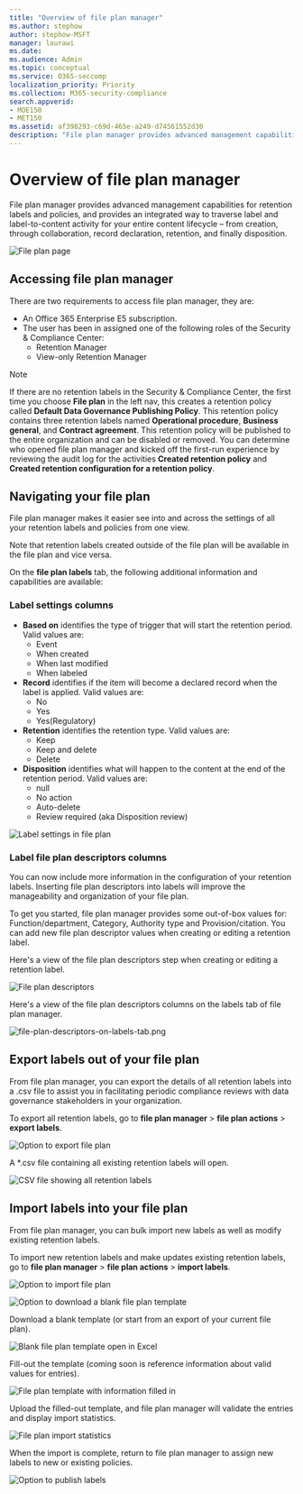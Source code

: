 ```yaml
---
title: "Overview of file plan manager"
ms.author: stephow
author: stephow-MSFT
manager: laurawi
ms.date:
ms.audience: Admin
ms.topic: conceptual
ms.service: O365-seccomp
localization_priority: Priority
ms.collection: M365-security-compliance
search.appverid:
- MOE150
- MET150
ms.assetid: af398293-c69d-465e-a249-d74561552d30
description: "File plan manager provides advanced management capabilities for retention labels and policies, and provides an integrated way to traverse label and label-to-content activity for your entire content lifecycle – from creation, through collaboration, record declaration, retention, and finally disposition."
---
```


# Overview of file plan manager

File plan manager provides advanced management capabilities for retention labels and policies, and provides an integrated way to traverse label and label-to-content activity for your entire content lifecycle – from creation, through collaboration, record declaration, retention, and finally disposition.

![File plan page](media/file-plan-page.png)

## Accessing file plan manager

There are two requirements to access file plan manager, they are:
- An Office 365 Enterprise E5 subscription.
- The user has been in assigned one of the following roles of the Security &amp; Compliance Center:
    - Retention Manager
    - View-only Retention Manager

> [!NOTE]
> If there are no retention labels in the Security & Compliance Center, the first time you choose **File plan** in the left nav, this creates a retention policy called **Default Data Governance Publishing Policy**. This retention policy contains three retention labels named **Operational procedure**, **Business general**, and **Contract agreement**. This retention policy will be published to the entire organization and can be disabled or removed. You can determine who opened file plan manager and kicked off the first-run experience by reviewing the audit log for the activities **Created retention policy** and **Created retention configuration for a retention policy**.
> 

## Navigating your file plan

File plan manager makes it easier see into and across the settings of all your retention labels and policies from one view.

Note that retention labels created outside of the file plan will be available in the file plan and vice versa.

On the **file plan labels** tab, the following additional information and capabilities are available:

### Label settings columns

- **Based on** identifies the type of trigger that will start the retention period. Valid values are:
    - Event
    - When created
    - When last modified
    - When labeled
- **Record** identifies if the item will become a declared record when the label is applied. Valid values are:
    - No
    - Yes
    - Yes(Regulatory)
- **Retention** identifies the retention type. Valid values are:
    - Keep
    - Keep and delete
    - Delete
- **Disposition** identifies what will happen to the content at the end of the retention period. Valid values are:
    - null
    - No action
    - Auto-delete
    - Review required (aka Disposition review)

![Label settings in file plan](media/file-plan-label-columns.png)

### Label file plan descriptors columns

You can now include more information in the configuration of your retention labels. Inserting file plan descriptors into labels will improve the manageability and organization of your file plan.

To get you started, file plan manager provides some out-of-box values for: Function/department, Category, Authority type and Provision/citation. You can add new file plan descriptor values when creating or editing a retention label.

Here's a view of the file plan descriptors step when creating or editing a retention label.

![File plan descriptors](media/file-plan-descriptors.png)

Here's a view of the file plan descriptors columns on the labels tab of file plan manager.

![file-plan-descriptors-on-labels-tab.png](media/file-plan-descriptors-on-labels-tab.png)

## Export labels out of your file plan

From file plan manager, you can export the details of all retention labels into a .csv file to assist you in facilitating periodic compliance reviews with data governance stakeholders in your organization.

To export all retention labels, go to **file plan manager** \> **file plan actions** \> **export labels**.

![Option to export file plan](media/file-plan-export-labels-option.png)

A *.csv file containing all existing retention labels will open.

![CSV file showing all retention labels](media/file-plan-csv-file.png)

## Import labels into your file plan

From file plan manager, you can bulk import new labels as well as modify existing retention labels.

To import new retention labels and make updates existing retention labels, go to **file plan manager** \> **file plan actions** \> **import labels**.

![Option to import file plan](media/file-plan-import-labels-option.png)

![Option to download a blank file plan template](media/file-plan-blank-template-option.png)

Download a blank template (or start from an export of your current file plan).

![Blank file plan template open in Excel](media/file-plan-blank-template.png)

Fill-out the template (coming soon is reference information about valid values for entries).

![File plan template with information filled in](media/file-plan-filled-out-template.png)

Upload the filled-out template, and file plan manager will validate the entries and display import statistics.

![File plan import statistics](media/file-plan-import-statistics.png)

When the import is complete, return to file plan manager to assign new labels to new or existing policies.

![Option to publish labels](media/file-plan-publish-labels-option.png)

